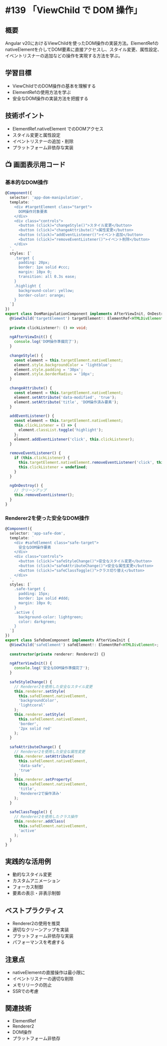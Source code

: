 # #139 「ViewChild で DOM 操作」

## 概要
Angular v20におけるViewChildを使ったDOM操作の実装方法。ElementRefのnativeElementを介してDOM要素に直接アクセスし、スタイル変更、属性設定、イベントリスナーの追加などの操作を実現する方法を学ぶ。

## 学習目標
- ViewChildでのDOM操作の基本を理解する
- ElementRefの使用方法を学ぶ
- 安全なDOM操作の実装方法を把握する

## 技術ポイント
- ElementRef.nativeElement でのDOMアクセス
- スタイル変更と属性設定
- イベントリスナーの追加・削除
- プラットフォーム非依存な実装

## 📺 画面表示用コード

### 基本的なDOM操作
```typescript
@Component({
  selector: 'app-dom-manipulation',
  template: `
    <div #targetElement class="target">
      DOM操作対象要素
    </div>
    <div class="controls">
      <button (click)="changeStyle()">スタイル変更</button>
      <button (click)="changeAttribute()">属性変更</button>
      <button (click)="addEventListener()">イベント追加</button>
      <button (click)="removeEventListener()">イベント削除</button>
    </div>
  `,
  styles: [`
    .target {
      padding: 20px;
      border: 1px solid #ccc;
      margin: 10px 0;
      transition: all 0.3s ease;
    }
    .highlight {
      background-color: yellow;
      border-color: orange;
    }
  `]
})
export class DomManipulationComponent implements AfterViewInit, OnDestroy {
  @ViewChild('targetElement') targetElement!: ElementRef<HTMLDivElement>;
  
  private clickListener?: () => void;
  
  ngAfterViewInit() {
    console.log('DOM操作準備完了');
  }
  
  changeStyle() {
    const element = this.targetElement.nativeElement;
    element.style.backgroundColor = 'lightblue';
    element.style.padding = '30px';
    element.style.borderRadius = '10px';
  }
  
  changeAttribute() {
    const element = this.targetElement.nativeElement;
    element.setAttribute('data-modified', 'true');
    element.setAttribute('title', 'DOM操作済み要素');
  }
  
  addEventListener() {
    const element = this.targetElement.nativeElement;
    this.clickListener = () => {
      element.classList.toggle('highlight');
    };
    element.addEventListener('click', this.clickListener);
  }
  
  removeEventListener() {
    if (this.clickListener) {
      this.targetElement.nativeElement.removeEventListener('click', this.clickListener);
      this.clickListener = undefined;
    }
  }
  
  ngOnDestroy() {
    // クリーンアップ
    this.removeEventListener();
  }
}
```

### Renderer2を使った安全なDOM操作
```typescript
@Component({
  selector: 'app-safe-dom',
  template: `
    <div #safeElement class="safe-target">
      安全なDOM操作要素
    </div>
    <div class="controls">
      <button (click)="safeStyleChange()">安全なスタイル変更</button>
      <button (click)="safeAttributeChange()">安全な属性変更</button>
      <button (click)="safeClassToggle()">クラス切り替え</button>
    </div>
  `,
  styles: [`
    .safe-target {
      padding: 15px;
      border: 1px solid #ddd;
      margin: 10px 0;
    }
    .active {
      background-color: lightgreen;
      color: darkgreen;
    }
  `]
})
export class SafeDomComponent implements AfterViewInit {
  @ViewChild('safeElement') safeElement!: ElementRef<HTMLDivElement>;
  
  constructor(private renderer: Renderer2) {}
  
  ngAfterViewInit() {
    console.log('安全なDOM操作準備完了');
  }
  
  safeStyleChange() {
    // Renderer2を使用した安全なスタイル変更
    this.renderer.setStyle(
      this.safeElement.nativeElement,
      'backgroundColor',
      'lightcoral'
    );
    this.renderer.setStyle(
      this.safeElement.nativeElement,
      'border',
      '2px solid red'
    );
  }
  
  safeAttributeChange() {
    // Renderer2を使用した安全な属性変更
    this.renderer.setAttribute(
      this.safeElement.nativeElement,
      'data-safe',
      'true'
    );
    this.renderer.setProperty(
      this.safeElement.nativeElement,
      'title',
      'Renderer2で操作済み'
    );
  }
  
  safeClassToggle() {
    // Renderer2を使用したクラス操作
    this.renderer.addClass(
      this.safeElement.nativeElement,
      'active'
    );
  }
}
```

## 実践的な活用例
- 動的なスタイル変更
- カスタムアニメーション
- フォーカス制御
- 要素の表示・非表示制御

## ベストプラクティス
- Renderer2の使用を推奨
- 適切なクリーンアップを実装
- プラットフォーム非依存な実装
- パフォーマンスを考慮する

## 注意点
- nativeElementの直接操作は最小限に
- イベントリスナーの適切な削除
- メモリリークの防止
- SSRでの考慮

## 関連技術
- ElementRef
- Renderer2
- DOM操作
- プラットフォーム非依存
